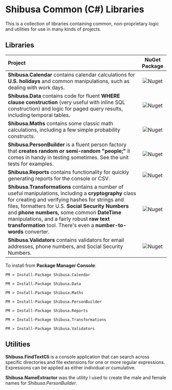 # Shibusa Common (C#) Libraries

This is a collection of libraries containing common, non-proprietary logic and utilities for use in many kinds of projects.

## Libraries

| Project                                                      |                        NuGet Package                         |
| :----------------------------------------------------------- | :----------------------------------------------------------: |
| **Shibusa.Calendar** contains calendar calculations for **U.S. holidays** and common manipulations, such as dealing with work days. |  ![Nuget](https://img.shields.io/nuget/v/Shibusa.Calendar)   |
| **Shibusa.Data** contains code for fluent **WHERE clause construction** (very useful with inline SQL construction) and logic for paged query results, including temporal tables. |    ![Nuget](https://img.shields.io/nuget/v/Shibusa.Data)     |
| **Shibusa.Maths** contains some classic math calculations, including a few simple probability constructs. |    ![Nuget](https://img.shields.io/nuget/v/Shibusa.Maths)    |
| **Shibusa.PersonBuilder** is a fluent person factory that **creates random or semi-random "people;"** it comes in handy in testing sometimes. See the unit tests for examples. | ![Nuget](https://img.shields.io/nuget/v/Shibusa.PersonBuilder) |
| **Shibusa.Reports** contains functionality for quickly generating reports for the console or CSV. |   ![Nuget](https://img.shields.io/nuget/v/Shibusa.Reports)   |
| **Shibusa.Transformations** contains a number of useful manipulations, including a **cryptography** class for creating and verifying hashes for strings and files, formatters for U.S. **Social Security Numbers** and **phone numbers,** some common **DateTime** manipulations, and a fairly robust **raw text transformation** tool. There's even a **number-to-words** converter. | ![Nuget](https://img.shields.io/nuget/v/Shibusa.Transformations) |
| **Shibusa.Validators** contains validators for email addresses, phone numbers, and Social Security Numbers.|   ![Nuget](https://img.shields.io/nuget/v/Shibusa.Validators)   |


To install from **Package Manager Console**:

```
PM > Install-Package Shibusa.Calendar
```

```
PM > Install-Package Shibusa.Data
```

```
PM > Install-Package Shibusa.Maths
```

```
PM > Install-Package Shibusa.PersonBuilder
```

```
PM > Install-Package Shibusa.Reports
```

```
PM > Install-Package Shibusa.Transformations
```

```
PM > Install-Package Shibusa.Validators
```

## Utilities

**Shibusa.FindTextCli** is a console application that can search across specific directories and file extensions for one or more regular expressions. Expressions can be applied as either individual or cumulative.

**Shibusa.NameExtractor** was the utility I used to create the male and female names for *Shibusa.PersonBuilder*.

